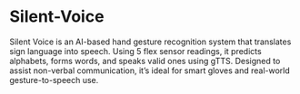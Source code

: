 # Silent-Voice
Silent Voice is an AI-based hand gesture recognition system that translates sign language into speech. Using 5 flex sensor readings, it predicts alphabets, forms words, and speaks valid ones using gTTS. Designed to assist non-verbal communication, it’s ideal for smart gloves and real-world gesture-to-speech use.
